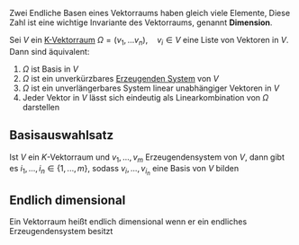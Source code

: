 Zwei Endliche Basen eines Vektorraums haben gleich viele Elemente, Diese Zahl ist eine wichtige Invariante des Vektorraums, genannt __Dimension__. 

Sei $V$ ein [K-Vektorraum](k-Vektorraum.md) $\Omega = (v_{1},...v_{n}), \quad v_{i} \in V$ eine Liste von Vektoren in $V$. Dann sind äquivalent:

1) $\Omega$ ist Basis in $V$
2) $\Omega$ ist ein unverkürzbares [Erzeugenden System](Erzeuger.md) von $V$
3) $\Omega$ ist ein unverlängerbares System linear unabhängiger Vektoren in $V$
4) Jeder Vektor in $V$ lässt sich eindeutig als Linearkombination von $\Omega$ darstellen

## Basisauswahlsatz

Ist $V$ ein $K$-Vektorraum und $v_{1}, ..., v_{m}$ Erzeugendensystem von $V$, dann gibt es $i_{1}, ..., i_{n} \in \lbrace1, ..., m\rbrace$, sodass $v_{i}, ..., v_{i_{n}}$ eine Basis von $V$ bilden

## Endlich dimensional
Ein Vektorraum heißt endlich dimensional wenn er ein endliches Erzeugendensystem besitzt




